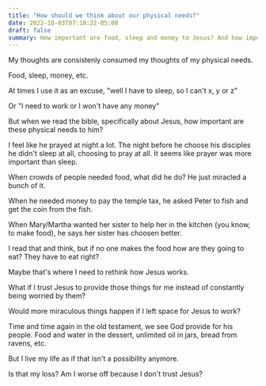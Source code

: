 ```yaml
---
title: "How should we think about our physical needs?"
date: 2022-10-03T07:18:22-05:00
draft: false
summary: How important are food, sleep and money to Jesus? And how important should they be to us?
---
```


My thoughts are consistenly consumed my thoughts of my physical needs.

Food, sleep, money, etc.

At times I use it as an excuse, "well I have to sleep, so I can't x, y or z"

Or "I need to work or I won't have any money"

But when we read the bible, specifically about Jesus, how important are these physical needs to him?

I feel like he prayed at night a lot. The night before he choose his disciples he didn't sleep at all, choosing to pray at all. It seems like prayer was more important than sleep.

When crowds of people needed food, what did he do? He just miracled a bunch of it.

When he needed money to pay the temple tax, he asked Peter to fish and get the coin from the fish.

When Mary/Martha wanted her sister to help her in the kitchen (you know, to make food), he says her sister has choosen better.

I read that and think, but if no one makes the food how are they going to eat? They have to eat right?

Maybe that's where I need to rethink how Jesus works.

What if I trust Jesus to provide those things for me instead of constantly being worried by them?

Would more miraculous things happen if I left space for Jesus to work?

Time and time again in the old testament, we see God provide for his people. Food and water in the dessert, unlimited oil in jars, bread from ravens, etc.

But I live my life as if that isn't a possibility anymore.

Is that my loss? Am I worse off because I don't trust Jesus?
